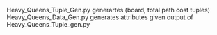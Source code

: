 Heavy_Queens_Tuple_Gen.py generartes (board, total path cost tuples)
Heavy_Queens_Data_Gen.py generates attributes given output of Heavy_Queens_Tuple_gen.py

